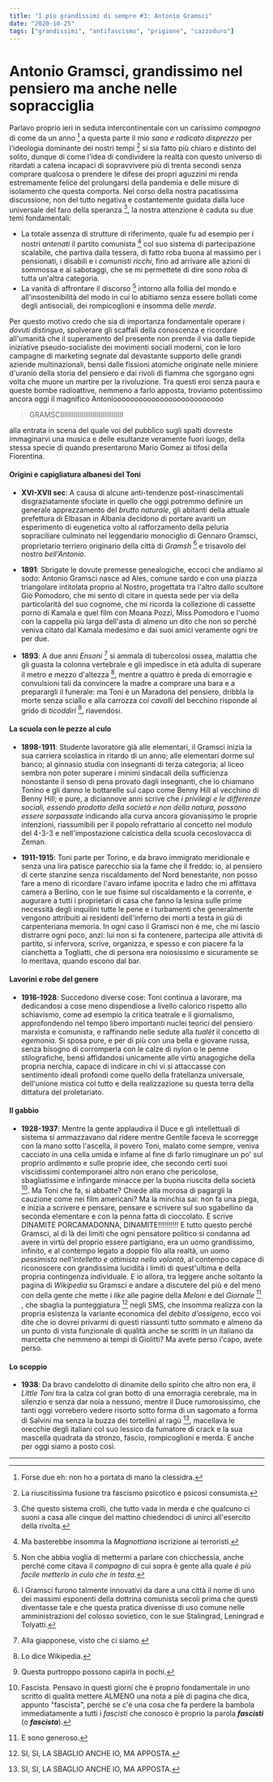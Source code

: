 ```yaml
---
title: "I più grandissimi di sempre #3: Antonio Gramsci"
date: "2020-10-25"
tags: ["grandissimi", "antifascismo", "prigione", "cazzoduro"]
---
```


# Antonio Gramsci, grandissimo nel pensiero ma anche nelle sopracciglia

Parlavo proprio ieri in seduta intercontinentale con un carissimo *compagno* di come da un anno [^1] a questa parte il mio *sano e radicato disprezzo* per l'ideologia dominante dei nostri tempi [^2] si sia fatto più chiaro e distinto del solito, dunque di come l'idea di condividere la realtà con questo universo di ritardati a catena incapaci di sopravvivere più di trenta secondi senza comprare qualcosa o prendere le difese dei propri aguzzini mi renda estremamente felice del prolungarsi della pandemia e delle misure di isolamento che questa comporta.
Nel corso della nostra pacatissima discussione, non del tutto negativa e costantemente guidata dalla luce universale del faro della speranza [^3], la nostra attenzione è caduta su due temi fondamentali:

*   La totale assenza di strutture di riferimento, quale fu ad esempio per i nostri *antenati* il partito comunista [^4] col suo sistema di partecipazione scalabile, che partiva dalla tessera, di fatto roba buona al massimo per i pensionati, i disabili e i *comunisti ricchi*, fino ad arrivare alle azioni di sommossa e ai sabotaggi, che se mi permettete di dire sono roba di tutta un'altra categoria.
*   La vanità di affrontare il discorso [^5] intorno alla follia del mondo e all'insostenibilità del modo in cui lo abitiamo senza essere bollati come degli antisociali, dei rompicoglioni e insomma delle *merde*.

Per questo motivo credo che sia di importanza fondamentale operare *i dovuti distinguo*, spolverare gli scaffali della conoscenza e ricordare all'umanità che il superamento del presente non prende il via dalle tiepide iniziative pseudo-socialiste dei movimenti sociali moderni, con le loro campagne di marketing segnate dal devastante supporto delle grandi aziende multinazionali, bensì dalle fissioni atomiche originate nelle miniere d'uranio della storia del pensiero e dai rivoli di fiamma che sgorgano ogni volta che muore un martire per la rivoluzione. Tra questi eroi senza paura e queste bombe radioattive, nemmeno a farlo apposta, troviamo potentissimo ancora oggi il magnifico Antonioooooooooooooooooooooooooo 

 > GRAMSCIIIIIIIIIIIIIIIIIIIIIIIIIIIIIIIII

alla entrata in scena del quale voi del pubblico sugli spalti dovreste immaginarvi una musica e delle esultanze veramente fuori luogo, della stessa specie di quando presentarono Mario Gomez ai tifosi della Fiorentina.

#### Origini e capigliatura albanesi del Toni

- **XVI-XVII sec**: A causa di alcune anti-tendenze post-rinascimentali disgraziatamente sfociate in quello che oggi potremmo definire un generale apprezzamento del *brutto naturale*, gli abitanti della attuale prefettura di Elbasan in Albania decidono di portare avanti un esperimento di eugenetica volto al rafforzamento della peluria sopraciliare culminato nel leggendario monociglio di Gennaro Gramsci, proprietario terriero originario della città di *Gramsh* [^6] e trisavolo del nostro *bell'Antonio*.

- **1891**: Sbrigate le dovute premesse genealogiche, eccoci che andiamo al sodo: Antonio Gramsci nasce ad Ales, comune sardo e con una piazza triangolare intitolata proprio al Nostro, progettata tra l'altro dallo scultore Giò Pomodoro, che mi sento di citare in questa sede per via della particolarità del suo cognome, che mi ricorda la collezione di cassette porno di Kamala e quel film con Moana Pozzi, Miss Pomodoro e l'uomo con la cappella più larga dell'asta di almeno un dito che non so perché veniva citato dal Kamala medesimo e dai suoi amici veramente ogni tre per due.

- **1893**: A due anni *Ensoni* [^7] si ammala di tubercolosi ossea, malattia che gli guasta la colonna vertebrale e gli impedisce in età adulta di superare il metro e mezzo d'altezza [^8], mentre a quattro è preda di emorragie e convulsioni tali da convincere la madre a comprare una bara e a preparargli il funerale: ma Toni è un Maradona del pensiero, dribbla la morte senza sciallo e alla carrozza coi *cavalli* del becchino risponde al grido di *ticoddiri* [^9], riavendosi.

#### La scuola con le pezze al culo

- **1898-1911**: Studente lavoratore già alle elementari, il Gramsci inizia la sua carriera scolastica in ritardo di un anno; alle elementari dorme sul banco; al ginnasio studia con insegnanti di terza categoria; al liceo sembra non poter superare i minimi sindacali della sufficienza nonostante il senso di pena provato dagli insegnanti, che lo chiamano Tonino e gli danno le bottarelle sul capo come Benny Hill al vecchino di Benny Hill; e pure, a diciannove anni scrive che *i privilegi e le differenze sociali, essendo prodotto della società e non della natura, possono essere sorpassate* indicando alla curva ancora giovanissimo le proprie intenzioni, riassumibili per il popolo refrattario al concetto nel modulo del 4-3-3 e nell'impostazione calcistica della scuola cecoslovacca di Zeman.

- **1911-1915**: Toni parte per Torino, e da bravo immigrato meridionale e senza una lira patisce parecchio sia la fame che il freddo: io, al pensiero di certe stanzine senza riscaldamento del Nord benestante, non posso fare a meno di ricordare l'avaro infame ipocrita e ladro che mi affittava camera a Berlino, con le sue fisime sul riscaldamento e la corrente, e augurare a tutti i proprietari di casa che fanno la lesina sulle prime necessità degli inquilini tutte le pene e i turbamenti che generalmente vengono attribuiti ai residenti dell'inferno dei morti a testa in giù di carpenteriana memoria.
In ogni caso il Gramsci non é me, che mi lascio distrarre ogni poco, anzi: lui non si fa contenere, partecipa alle attività di partito, si infervora, scrive, organizza, e spesso e con piacere fa la cianchetta a Togliatti, che di persona era noiosissimo e sicuramente se lo meritava, quando escono dal bar.

#### Lavorini e robe del genere

- **1916-1928**: Succedono diverse cose: Toni continua a lavorare, ma dedicandosi a cose meno dispendiose a livello calorico rispetto allo schiavismo, come ad esempio la critica teatrale e il giornalismo, approfondendo nel tempo libero importanti nuclei teorici del pensiero marxista e comunista, e raffinando nelle sedute alla *tualèt* il concetto di *egemonia*. Si sposa pure, e per di più con una bella e giovane russa, senza bisogno di corromperla con le calze di nylon o le penne stilografiche, bensì affidandosi unicamente alle virtù anagogiche della propria nerchia, capace di indicare in chi vi si attaccasse con sentimento ideali profondi come quello della fratellanza universale, dell'unione mistica col tutto e della realizzazione su questa terra della dittatura del proletariato.

#### Il gabbio

- **1928-1937**: Mentre la gente applaudiva il Duce e gli intellettuali di sistema si ammazzavano dal ridere mentre Gentile faceva le scorregge con la mano sotto l'ascella, il povero Toni, malato come sempre, veniva cacciato in una cella umida e infame al fine di farlo rimuginare un po' sul proprio ardimento e sulle proprie idee, che secondo certi suoi viscidissimi contemporanei altro non erano che pericolose, sbagliatissime e infingarde minacce per la buona riuscita della società [^10]. 
Ma Toni che fa, si abbatte? Chiede alla morosa di pagargli la cauzione come nei film americani? Ma la minchia sai: non fa una piega, e inizia a scrivere e pensare, pensare e scrivere sul suo sgabellino da seconda elementare e con la penna fatta di cioccolato. E scrive DINAMITE PORCAMADONNA, DINAMITE!!!!!!!!!!
E tutto questo perché Gramsci, al di là dei limiti che ogni pensatore politico si condanna ad avere in virtù del proprio essere partigiano, era un uomo grandissimo, infinito, e al contempo legato a doppio filo alla realtà, un uomo *pessimista nell'intelletto e ottimista nella volontà*, al contempo capace di riconoscere con grandissima lucidità i limiti di quest'ultima e della propria contingenza individuale. E io allora, tra leggere anche soltanto la pagina di *Wikipedia* su Gramsci e andare a discutere del più e del meno con della gente che mette i *like* alle pagine della *Meloni* e del *Giornale* [^11] , che sbaglia la punteggiatura [^12] negli SMS, che insomma realizza con la propria esistenza la variante economica del *debito d'ossigeno*, ecco voi dite che io dovrei privarmi di questi riassunti tutto sommato e almeno da un punto di vista funzionale di qualità anche se scritti in un italiano da marcetta che nemmeno ai tempi di Giolitti? Ma avete perso i'capo, avete perso.

#### Lo scoppio

- **1938**: Da bravo candelotto di dinamite dello spirito che altro non era, il *Little Toni* tira la calza col gran botto di una emorragia cerebrale, ma in silenzio e senza dar noia a nessuno, mentre il Duce rumorosissimo, che tanti oggi vorrebero vedere risorto sotto forma di un sagomato a forma di Salvini ma senza la buzza dei tortellini al ragù [^12], macellava le orecchie degli italiani col suo lessico da fumatore di crack e la sua mascella quadrata da stronzo, fascio, rompicoglioni e merda. E anche per oggi siamo a posto così.


___


[^1]: Forse due eh: non ho a portata di mano la clessidra.
[^2]: La riuscitissima fusione tra fascismo psicotico e psicosi consumista.
[^3]: Che questo sistema crolli, che tutto vada in merda e che qualcuno ci suoni a casa alle cinque del mattino chiedendoci di unirci all'esercito della rivolta.
[^4]: Ma basterebbe insomma la *Magnottiana* iscrizione ai terroristi.
[^5]: Non che abbia voglia di mettermi a parlare con chicchessia, anche perché come citava il *compagno* di cui sopra è gente alla quale *è più facile metterlo in culo che in testa*.
[^6]: I Gramsci furono talmente innovativi da dare a una città il nome di uno dei massimi esponenti della dottrina comunista secoli prima che questi diventasse tale e che questa pratica divenisse di uso comune nelle amministrazioni del colosso sovietico, con le sue Stalingrad, Leningrad e Tolyatti.
[^7]: Alla giapponese, visto che ci siamo.
[^8]: Lo dice Wikipedia.
[^9]: Questa purtroppo possono capirla in pochi.
[^10]: Fascista. Pensavo in questi giorni che è proprio fondamentale in uno scritto di qualità mettere ALMENO una nota a piè di pagina che dica, appunto "fascista", perché se c'é una cosa che fa perdere la bambola immediatamente a tutti i *fascisti* che conosco è proprio la parola ***fascisti*** (o ***fascista***).
[^11]: E sono generoso.
[^12]: SI, SI, LA SBAGLIO ANCHE IO, MA APPOSTA.
[^13]: Brutta madonna che schifo.
